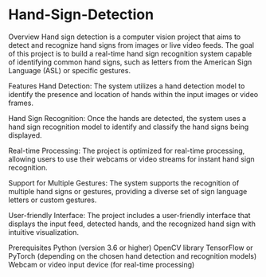 # Hand-Sign-Detection
Overview
Hand sign detection is a computer vision project that aims to detect and recognize hand signs from images or live video feeds. The goal of this project is to build a real-time hand sign recognition system capable of identifying common hand signs, such as letters from the American Sign Language (ASL) or specific gestures.

Features
Hand Detection: The system utilizes a hand detection model to identify the presence and location of hands within the input images or video frames.

Hand Sign Recognition: Once the hands are detected, the system uses a hand sign recognition model to identify and classify the hand signs being displayed.

Real-time Processing: The project is optimized for real-time processing, allowing users to use their webcams or video streams for instant hand sign recognition.

Support for Multiple Gestures: The system supports the recognition of multiple hand signs or gestures, providing a diverse set of sign language letters or custom gestures.

User-friendly Interface: The project includes a user-friendly interface that displays the input feed, detected hands, and the recognized hand sign with intuitive visualization.

Prerequisites
Python (version 3.6 or higher)
OpenCV library
TensorFlow or PyTorch (depending on the chosen hand detection and recognition models)
Webcam or video input device (for real-time processing)
